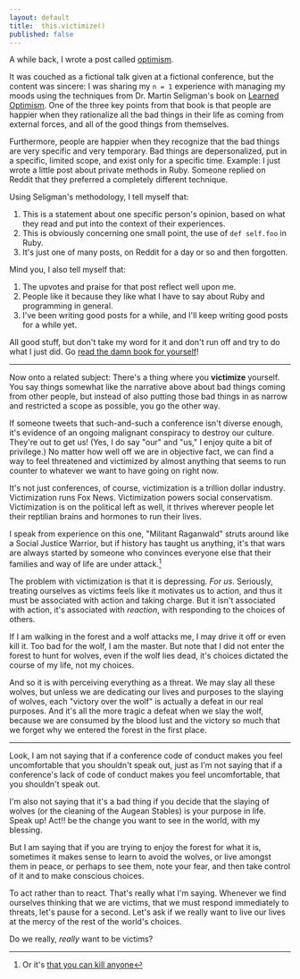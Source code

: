```yaml
---
layout: default
title:  this.victimize()
published: false
---
```


A while back, I wrote a post called [optimism].

[optimism]: https://github.com/raganwald/homoiconic/blob/master/2009-05-01/optimism.md

It was couched as a fictional talk given at a fictional conference, but the content was sincere: I was sharing my `n = 1` experience with managing my moods using the techniques from Dr. Martin Seligman's book on [Learned Optimism]. One of the three key points from that book is that people are happier when they rationalize all the bad things in their life as coming from external forces, and all of the good things from themselves.

[Learned Optimism]: http://www.amazon.com/gp/product/1400078393?ie=UTF8&amp;tag=raganwald001-20&amp;linkCode=as2&amp;camp=1789&amp;creative=390957&amp;creativeASIN=1400078393

Furthermore, people are happier when they recognize that the bad things are very specific and very temporary. Bad things are depersonalized, put in a specific, limited scope, and exist only for a specific time. Example: I just wrote a little post about private methods in Ruby. Someone replied on Reddit that they preferred a completely different technique.

Using Seligman's methodology, I tell myself that:

1. This is a statement about one specific person's opinion, based on what they read and put into the context of their experiences.
2. This is obviously concerning one small point, the use of `def self.foo` in Ruby.
3. It's just one of many posts, on Reddit for a day or so and then forgotten.

Mind you, I also tell myself that:

1. The upvotes and praise for that post reflect well upon me.
2. People like it because they like what I have to say about Ruby and programming in general.
3. I've been writing good posts for a while, and I'll keep writing good posts for a while yet.

All good stuff, but don't take my word for it and don't run off and try to do what I just did. Go [read the damn book for yourself][Learned Optimism]!

---

Now onto a related subject: There's a thing where you **victimize** yourself. You say things somewhat like the narrative above about bad things coming from other people, but instead of also putting those bad things in as narrow and restricted a scope as possible, you go the other way.

If someone tweets that such-and-such a conference isn't diverse enough, it's evidence of an ongoing malignant conspiracy to destroy our culture. They're out to get us! (Yes, I do say "our" and "us," I enjoy quite a bit of privilege.) No matter how well off we are in objective fact, we can find a way to feel threatened and victimized by almost anything that seems to run counter to whatever we want to have going on right now.

It's not just conferences, of course, victimization is a trillion dollar industry. Victimization runs Fox News. Victimization powers social conservatism. Victimization is on the political left as well, it thrives wherever people let their reptilian brains and hormones to run their lives.

I speak from experience on this one, "Militant Raganwald" struts around like a Social Justice Warrior, but if history has taught us anything, it's that wars are always started by someone who convinces everyone else that their families and way of life are under attack.[^hymen]

[^hymen]: Or it's [that you can kill anyone](http://cli.ps/gBAdr)

The problem with victimization is that it is depressing. *For us*. Seriously, treating ourselves as victims feels like it motivates us to action, and thus it must be associated with action and taking charge. But it isn't associated with action, it's associated with *reaction*, with responding to the choices of others.

If I am walking in the forest and a wolf attacks me, I may drive it off or even kill it. Too bad for the wolf, I am the master. But note that I did not enter the forest to hunt for wolves, even if the wolf lies dead, it's choices dictated the course of my life, not my choices.

And so it is with perceiving everything as a threat. We may slay all these wolves, but unless we are dedicating our lives and purposes to the slaying of wolves, each "victory over the wolf" is actually a defeat in our real purposes. And it's all the more tragic a defeat when we slay the wolf, because we are consumed by the blood lust and the victory so much that we forget why we entered the forest in the first place.

---

Look, I am not saying that if a conference code of conduct makes you feel uncomfortable that you shouldn't speak out, just as I'm not saying that if a conference's lack of code of conduct makes you feel uncomfortable, that you shouldn't speak out.

I'm also not saying that it's a bad thing if you decide that the slaying of wolves (or the cleaning of the Augean Stables) is your purpose in life. Speak up! Act!! be the change you want to see in the world, with my blessing.

But I am saying that if you are trying to enjoy the forest for what it is, sometimes it makes sense to learn to avoid the wolves, or live amongst them in peace, or perhaps to see them, note your fear, and then take control of it and to make conscious choices.

To act rather than to react. That's really what I'm saying. Whenever we find ourselves thinking that we are victims, that we must respond immediately to threats, let's pause for a second. Let's ask if we really want to live our lives at the mercy of the rest of the world's choices.

Do we really, *really* want to be victims?